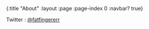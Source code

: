 {:title "About"
 :layout :page
 :page-index 0
 :navbar? true}

Twitter : [@fatfingererr](https://twitter.com/fatfingererr)
